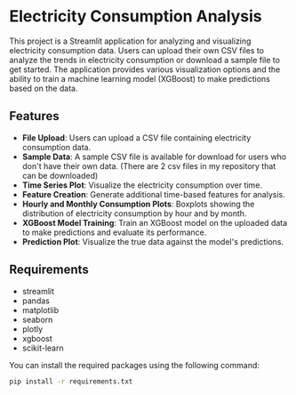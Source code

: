 # Electricity Consumption Analysis

This project is a Streamlit application for analyzing and visualizing electricity consumption data. Users can upload their own CSV files to analyze the trends in electricity consumption or download a sample file to get started. The application provides various visualization options and the ability to train a machine learning model (XGBoost) to make predictions based on the data.

## Features

- **File Upload**: Users can upload a CSV file containing electricity consumption data.
- **Sample Data**: A sample CSV file is available for download for users who don't have their own data. (There are 2 csv files in my repository that can be downloaded)
- **Time Series Plot**: Visualize the electricity consumption over time.
- **Feature Creation**: Generate additional time-based features for analysis.
- **Hourly and Monthly Consumption Plots**: Boxplots showing the distribution of electricity consumption by hour and by month.
- **XGBoost Model Training**: Train an XGBoost model on the uploaded data to make predictions and evaluate its performance.
- **Prediction Plot**: Visualize the true data against the model's predictions.

## Requirements

- streamlit
- pandas
- matplotlib
- seaborn
- plotly
- xgboost
- scikit-learn

You can install the required packages using the following command:

```sh
pip install -r requirements.txt
